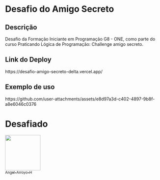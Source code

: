 <h1> Desafio do Amigo Secreto

<h2> Descrição </h2>
<p> Desafio da Formação Iniciante em Programação G8 - ONE, como parte do curso Praticando Lógica de Programação: Challenge amigo secreto. </p>

<h2>Link do Deploy</h2>
https://desafio-amigo-secreto-delta.vercel.app/

<h2>Exemplo de uso</h2>
https://github.com/user-attachments/assets/e8d97a3d-c402-4897-9b8f-a8e6046c0376

# Desafiado
[<img loading="lazy" src="https://avatars.githubusercontent.com/u/195226990?v=4" width=115><br><sub>Angel-Arroyo-H](https://github.com/Angel-Arroyo-H)
